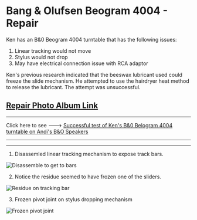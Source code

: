 # Bang & Olufsen Beogram 4004 - Repair

Ken has an B&0 Beogram 4004 turntable that has the following issues:

1. Linear tracking would not move
2. Stylus would not drop
3. May have electrical connection issue with RCA adaptor

Ken's previous research indicated that the beeswax lubricant used could freeze the slide mechanism.  He attempted to use the hairdryer heat method to release the lubricant.  The attempt was unsuccessful.

## [Repair Photo Album Link](https://photos.app.goo.gl/tqaJ5aGhhePxV96F7)

---

Click here to see  --->  [Successful test of Ken's B&0 Belogram 4004 turntable on Andi's B&O Speakers](https://photos.google.com/share/AF1QipO5wJdZFTGUJt-NGIuPYhAU5k3uE-46oFCASWPuwnkQeWMgZE0fcDjocBWtIZVdHw/photo/AF1QipPCVnq7YsOLQRMo8zUCrIyPh6_8IJ5AiHwg1sI?key=UkhjY1JMQmZ0OWtHNnNmQ19GTHozWDNYQWJEOXRR)

---
---

1. Disassemled linear tracking mechanism to expose track bars.

![Disassemble to get to bars](https://lh3.googleusercontent.com/pw/ACtC-3cKzmwqkwg7Fu1ltoywdXSCsTUa5JZCJCXpFhQGWIvfRB1QQlXAl_pVulJu2yox0vDSLMO8UKfl1oGDKFa99rFr1Op4OEVUVulXvScrA8sy9QB0oBvFcx2LeV2OaqKB0f99hTOjkspfsLiLdAFDDqeD=w1088-h816-no)

2. Notice the residue seemed to have frozen one of the sliders.

![Residue on tracking bar](https://lh3.googleusercontent.com/pw/ACtC-3fGoYflZM6aikhkECc6lxxLrLBMfKbD5cbyblAZcCmDSdTcONkt8KnGW88K9UuH1lGXVxpHctsPk8h5vbVzWUPlpQZhlSrkErLYPGFQ6ikPTThNnV6MrF9NxcPDw7L9GSBrc8mEylN14HGAQxa2svpt=w535-h713-no)

3. Frozen pivot joint on stylus dropping mechanism

![Frozen pivot joint](https://lh3.googleusercontent.com/pw/ACtC-3eR52caX_p_H3_8dcTpukglnErnnfg9MaU_zOO4O-Ouug6K8HICZNDuA2VqJ20PnULVVGcpB4hQiznRH1tJMUo9RFCfsnTBmT7bexkkD1s5OefYiHwnRpqJqsTSeWHlvKtUcHpHBeduONLD9DbNK-jw=w535-h713-no)
